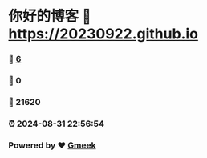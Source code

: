 # 你好的博客 :link: https://20230922.github.io 
### :page_facing_up: [6](https://20230922.github.io/tag.html) 
### :speech_balloon: 0 
### :hibiscus: 21620 
### :alarm_clock: 2024-08-31 22:56:54 
### Powered by :heart: [Gmeek](https://github.com/Meekdai/Gmeek)
